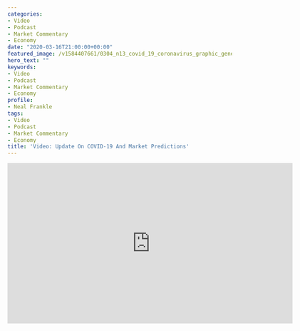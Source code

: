 ```yaml
---
categories:
- Video
- Podcast
- Market Commentary
- Economy
date: "2020-03-16T21:00:00+00:00"
featured_image: /v1584407661/0304_n13_covid_19_coronavirus_graphic_generic_file_rjioew.jpg
hero_text: ""
keywords:
- Video
- Podcast
- Market Commentary
- Economy
profile:
- Neal Frankle
tags:
- Video
- Podcast
- Market Commentary
- Economy
title: 'Video: Update On COVID-19 And Market Predictions'
---
```

<iframe src="https://player.vimeo.com/video/398101779" width="640" height="360" frameborder="0" allow="autoplay; fullscreen" allowfullscreen></iframe>